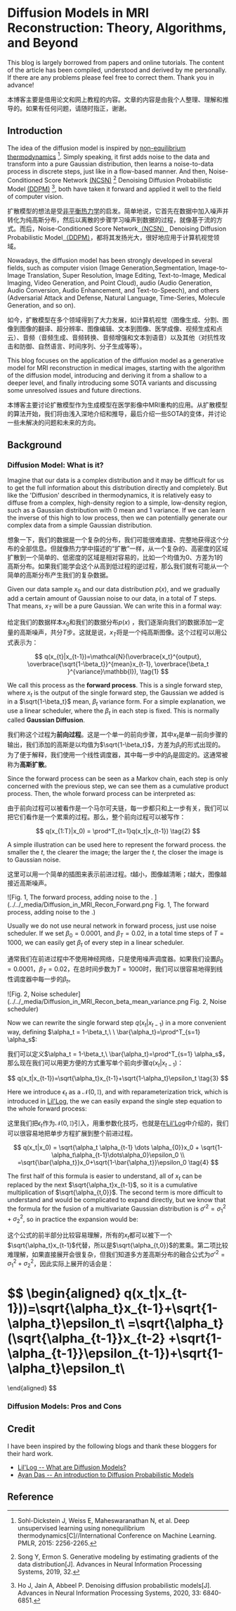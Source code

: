 # Diffusion Models in MRI Reconstruction: Theory, Algorithms, and Beyond

This blog is largely borrowed from papers and online tutorials. The content of the article has been compiled, understood and derived by me personally. If there are any problems please feel free to correct them. Thank you in advance!

本博客主要是借用论文和网上教程的内容。文章的内容是由我个人整理、理解和推导的。如果有任何问题，请随时指正，谢谢。

## Introduction

The idea of the diffusion model is inspired by [non-equilibrium thermodynamics](https://arxiv.org/abs/1503.03585) [^1]. Simply speaking, it first adds noise to the data and transform into a pure Gaussian distribution, then learns a noise-to-data process in discrete steps, just like in a flow-based manner. And then, Noise-Conditioned Score Network [(NCSN)](https://arxiv.org/abs/1907.05600) [^2] Denoising Diffusion Probabilistic Model [(DDPM)](https://arxiv.org/abs/2006.11239) [^3], both  have taken it forward and applied it well to the field of computer vision.

扩散模型的想法是受[非平衡热力学](https://arxiv.org/abs/1503.03585)的启发。简单地说，它首先在数据中加入噪声并转化为纯高斯分布，然后以离散的步骤学习噪声到数据的过程，就像基于流的方式。而后，Noise-Conditioned Score Network[（NCSN）](https://arxiv.org/abs/1907.05600) Denoising Diffusion Probabilistic Model[（DDPM）](https://arxiv.org/abs/2006.11239)，都将其发扬光大，很好地应用于计算机视觉领域。

Nowadays, the diffusion model has been strongly developed in several fields, such as computer vision (Image Generation,Segmentation, Image-to-Image Translation, Super Resolution, Image Editing, Text-to-Image, Medical Imaging, Video Generation, and Point Cloud), audio (Audio Generation, Audio Conversion, Audio Enhancement, and Text-to-Speech), and others (Adversarial Attack and Defense, Natural Language, Time-Series, Molecule Generation, and so on).  

如今，扩散模型在多个领域得到了大力发展，如计算机视觉（图像生成、分割、图像到图像的翻译、超分辨率、图像编辑、文本到图像、医学成像、视频生成和点云）、音频（音频生成、音频转换、音频增强和文本到语音）以及其他（对抗性攻击和防御、自然语言、时间序列、分子生成等等）。 

This blog focuses on the application of the diffusion model as a generative model for MRI reconstruction in medical images, starting with the algorithm of the diffusion model, introducing and deriving it from a shallow to a deeper level, and finally introducing some SOTA variants and discussing some unresolved issues and future directions.  

本博客主要讨论扩散模型作为生成模型在医学影像中MRI重构的应用。从扩散模型的算法开始，我们将由浅入深地介绍和推导，最后介绍一些SOTA的变体，并讨论一些未解决的问题和未来的方向。 

## Background

### Diffusion Model: What is it?

Imagine that our data is a complex distribution and it may be difficult for us to get the full information about this distribution directly and completely. But like the 'Diffusion' described in thermodynamics, it is relatively easy to diffuse from a complex, high-density region to a simple, low-density region, such as a Gaussian distribution with 0 mean and 1 variance. If we can learn the inverse of this high to low process, then we can potentially generate our complex data from a simple Gaussian distribution.

想象一下，我们的数据是一个复杂的分布，我们可能很难直接、完整地获得这个分布的全部信息。但就像热力学中描述的“扩散”一样，从一个复杂的、高密度的区域扩散到一个简单的、低密度的区域是相对容易的，比如一个均值为0、方差为1的高斯分布。如果我们能学会这个从高到低过程的逆过程，那么我们就有可能从一个简单的高斯分布产生我们的复杂数据。

Given our data sample $x_0$ and our data distribution $p(x)$, and we gradually add a certain amount of Gaussian noise to our data, in a total of $T$ steps. That means, $x_T$ will be a pure Gaussian. We can write this in a formal way:

给定我们的数据样本$x_0$和我们的数据分布$p(x)$ ，我们逐渐向我们的数据添加一定量的高斯噪声，共分$T$步。这就是说，$x_T$将是一个纯高斯图像。这个过程可以用公式表示为：

$$
q(x_{t}|x_{t-1})=\mathcal{N}(\overbrace{x_t}^{output}, \overbrace{\sqrt{1-\beta_t}}^{mean}x_{t-1}, \overbrace{\beta_t }^{variance}\mathbb{I}), \tag{1}
$$

We call this process as the **forward process**. This is a single forward step, where $x_t$ is the output of the single forward step, the Gaussian we added is in a $\sqrt{1-\beta_t}$ mean, $\beta_t$ variance form. For a simple explanation, we use a linear scheduler, where the $\beta_t$ in each step is fixed. This is normally called **Gaussian Diffusion**.

我们称这个过程为**前向过程**。这是一个单一的前向步骤，其中$x_t$是单一前向步骤的输出，我们添加的高斯是以均值为$\sqrt{1-\beta_t}$，方差为$\beta_t$的形式出现的。为了便于解释，我们使用一个线性调度器，其中每一步中的$\beta_t$是固定的。这通常被称为**高斯扩散**。

Since the forward process can be seen as a Markov chain, each step is only concerned with the previous step, we can see them as a cumulative product process. Then, the whole forward process can be interpreted as:

由于前向过程可以被看作是一个马尔可夫链，每一步都只和上一步有关，我们可以把它们看作是一个累乘的过程。那么，整个前向过程可以被写作：

$$
q(x_{1:T}|x_0) = \prod^T_{t=1}q(x_t|x_{t-1}) \tag{2}
$$

A simple illustration can be used here to represent the forward process. the smaller the $t$, the clearer the image; the larger the $t$, the closer the image is to Gaussian noise.

这里可以用一个简单的插图来表示前进过程。$t$越小，图像越清晰；$t$越大，图像越接近高斯噪声。

![Fig. 1, The forward process, adding noise to the .  ](../../_media/Diffusion_in_MRI_Recon_Forward.png Fig. 1, The forward process, adding noise to the .)

Usually we do not use neural network in forward process, just use noise scheduler. If we set $\beta_0=0.0001$, and $\beta_T=0.02$, in a total time steps of $T=1000$, we can easily get $\beta_t$ of every step in a linear scheduler.

通常我们在前进过程中不使用神经网络，只是使用噪声调度器。如果我们设置$\beta_0=0.0001$，$\beta_T=0.02$，在总时间步数为$T=1000$时，我们可以很容易地得到线性调度器中每一步的$\beta_t$。

![Fig. 2, Noise scheduler](../../_media/Diffusion_in_MRI_Recon_beta_mean_variance.png Fig. 2, Noise scheduler)

Now we can rewrite the single forward step $q(x_t|x_{t-1})$ in a more convenient way, defining $\alpha_t = 1-\beta_t,\ \  \bar{\alpha_t}=\prod^T_{s=1} \alpha_s$:

我们可以定义$\alpha_t = 1-\beta_t,\ \bar{\alpha_t}=\prod^T_{s=1} \alpha_s$，那么现在我们可以用更方便的方式重写单个前向步骤$q(x_t|x_{t-1})$：

$$
q(x_t|x_{t-1})=\sqrt{\alpha_t}x_{t-1}+\sqrt{1-\alpha_t}\epsilon_t \tag{3}
$$

Here we introduce $\epsilon_t$ as a $\mathcal{N}(0,\mathbb{I})$, and with reparameterization trick, which is introduced in [Lil'Log](https://lilianweng.github.io/posts/2018-08-12-vae/#reparameterization-trick), the  we can easily expand the single step equation to the whole forward process:

这里我们把$\epsilon_t$作为$\mathcal{N}(0,\mathbb{I})$引入，用重参数化技巧，也就是在[Lil'Log](https://lilianweng.github.io/posts/2018-08-12-vae/#reparameterization-trick)中介绍的，我们可以很容易地把单步方程扩展到整个前进过程。

$$
q(x_t|x_0) = \sqrt{\alpha_t \alpha_{t-1} \dots \alpha_{0}}x_0 + \sqrt{1-\alpha_t\alpha_{t-1}\dots\alpha_0}\epsilon_0 
\\
=\sqrt{\bar{\alpha_t}}x_0+\sqrt{1-\bar{\alpha_t}}\epsilon_0 \tag{4}
$$

The first half of this formula is easier to understand, all of $x_t$ can be replaced by the next $\sqrt{\alpha_t}x_{t-1}$, so it is a cumulative multiplication of $\sqrt{\alpha_{t,0}}$. The second term is more difficult to understand and would be complicated to expand directly, but we know that the formula for the fusion of a multivariate Gaussian distribution is $\sigma'^2=\sigma_1^2+\sigma_2^2$, so in practice the expansion would be:

这个公式的前半部分比较容易理解，所有的$x_t$都可以被下一个$\sqrt{\alpha_t}x_{t-1}$代替，所以是$\sqrt{\alpha_{t,0}}$的累乘。第二项比较难理解，如果直接展开会很复杂，但我们知道多方差高斯分布的融合公式为$\sigma’^2=\sigma_1^2+\sigma_2^2$，因此实际上展开的话会是：

$$
\begin{aligned}
q(x_t|x_{t-1}))=\sqrt{\alpha_t}x_{t-1}+\sqrt{1-\alpha_t}\epsilon_t\\
=\sqrt{\alpha_t}(\sqrt{\alpha_{t-1}}x_{t-2} +\sqrt{1-\alpha_{t-1}}\epsilon_{t-1})+\sqrt{1-\alpha_t}\epsilon_t\\
=
\end{aligned}
$$










### Diffusion Models: Pros and Cons

## Credit

I have been inspired by the following blogs and thank these bloggers for their hard work.

- [Lil'Log -- What are Diffusion Models?](https://lilianweng.github.io/posts/2021-07-11-diffusion-models/)
- [Ayan Das -- An introduction to Diffusion Probabilistic Models](https://ayandas.me/blog-tut/2021/12/04/diffusion-prob-models.html)


## Reference

[^1]: Sohl-Dickstein J, Weiss E, Maheswaranathan N, et al. Deep unsupervised learning using nonequilibrium thermodynamics[C]//International Conference on Machine Learning. PMLR, 2015: 2256-2265.

[^2]: Song Y, Ermon S. Generative modeling by estimating gradients of the data distribution[J]. Advances in Neural Information Processing Systems, 2019, 32.
[^3]: Ho J, Jain A, Abbeel P. Denoising diffusion probabilistic models[J]. Advances in Neural Information Processing Systems, 2020, 33: 6840-6851.